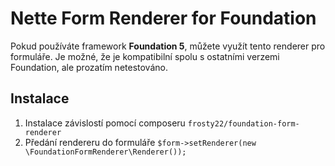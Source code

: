 # Nette Form Renderer for Foundation

Pokud používáte framework **Foundation 5**, můžete využít tento renderer pro formuláře. Je možné, že je kompatibilní spolu s ostatními verzemi Foundation, ale prozatím netestováno.


## Instalace

1. Instalace závislostí pomocí composeru `frosty22/foundation-form-renderer`
2. Předání rendereru do formuláře `$form->setRenderer(new \FoundationFormRenderer\Renderer());`